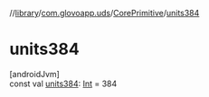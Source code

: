//[library](../../../index.md)/[com.glovoapp.uds](../index.md)/[CorePrimitive](index.md)/[units384](units384.md)

# units384

[androidJvm]\
const val [units384](units384.md): [Int](https://kotlinlang.org/api/latest/jvm/stdlib/kotlin/-int/index.html) = 384
